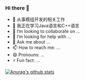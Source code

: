 ### Hi there 👋

- 🔭 从事模组开发的相关工作
- 🌱 我正在学习Java语言和C++语言
- 👯 I’m looking to collaborate on ...
- 🤔 I’m looking for help with ...
- 💬 Ask me about ...
- 📫 How to reach me: ...
- 😄 Pronouns: ...
- ⚡ Fun fact: ...

[![Anurag's github stats](https://github-readme-stats.vercel.app/api?username=JoeMichaelQiao)](https://github.com/anuraghazra/github-readme-stats)

